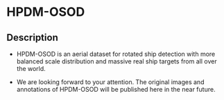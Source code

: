 # HPDM-OSOD
## Description

* HPDM-OSOD is an aerial dataset for rotated ship detection with more balanced scale distribution and massive real ship targets from all over the world.

* We are looking forward to your attention. The original images and annotations of HPDM-OSOD will be published here in the near future.
